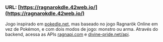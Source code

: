 ### URL: [https://ragnarokdle.42web.io/](https://ragnarokdle.42web.io/)

Jogo inspirado em [pokedle.net](https://pokedle.net/), mas baseado no jogo Ragnarök Online em vez de Pokémon, e com dois modos de jogo: monstro ou arma. Através do backend, acessa as APIs [ragnapi.com](https://ragnapi.com/) e [divine-pride.net/api](https://www.divine-pride.net/api/).
